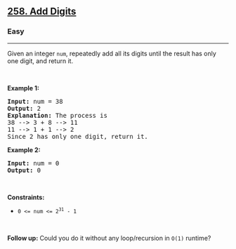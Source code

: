 <h2><a href="https://leetcode.com/problems/add-digits/">258. Add Digits</a></h2><h3>Easy</h3><hr><div style="user-select: auto;"><p style="user-select: auto;">Given an integer <code style="user-select: auto;">num</code>, repeatedly add all its digits until the result has only one digit, and return it.</p>

<p style="user-select: auto;">&nbsp;</p>
<p style="user-select: auto;"><strong class="example" style="user-select: auto;">Example 1:</strong></p>

<pre style="user-select: auto;"><strong style="user-select: auto;">Input:</strong> num = 38
<strong style="user-select: auto;">Output:</strong> 2
<strong style="user-select: auto;">Explanation:</strong> The process is
38 --&gt; 3 + 8 --&gt; 11
11 --&gt; 1 + 1 --&gt; 2 
Since 2 has only one digit, return it.
</pre>

<p style="user-select: auto;"><strong class="example" style="user-select: auto;">Example 2:</strong></p>

<pre style="user-select: auto;"><strong style="user-select: auto;">Input:</strong> num = 0
<strong style="user-select: auto;">Output:</strong> 0
</pre>

<p style="user-select: auto;">&nbsp;</p>
<p style="user-select: auto;"><strong style="user-select: auto;">Constraints:</strong></p>

<ul style="user-select: auto;">
	<li style="user-select: auto;"><code style="user-select: auto;">0 &lt;= num &lt;= 2<sup style="user-select: auto;">31</sup> - 1</code></li>
</ul>

<p style="user-select: auto;">&nbsp;</p>
<p style="user-select: auto;"><strong style="user-select: auto;">Follow up:</strong> Could you do it without any loop/recursion in <code style="user-select: auto;">O(1)</code> runtime?</p>
</div>